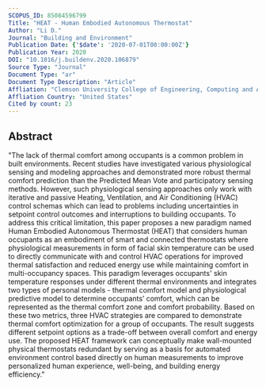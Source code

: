 ```yaml
---
SCOPUS_ID: 85084596799
Title: "HEAT - Human Embodied Autonomous Thermostat"
Author: "Li D."
Journal: "Building and Environment"
Publication Date: {'$date': '2020-07-01T00:00:00Z'}
Publication Year: 2020
DOI: "10.1016/j.buildenv.2020.106879"
Source Type: "Journal"
Document Type: "ar"
Document Type Description: "Article"
Affliation: "Clemson University College of Engineering, Computing and Applied Sciences"
Affliation Country: "United States"
Cited by count: 23
---
```


## Abstract
"The lack of thermal comfort among occupants is a common problem in built environments. Recent studies have investigated various physiological sensing and modeling approaches and demonstrated more robust thermal comfort prediction than the Predicted Mean Vote and participatory sensing methods. However, such physiological sensing approaches only work with iterative and passive Heating, Ventilation, and Air Conditioning (HVAC) control schemas which can lead to problems including uncertainties in setpoint control outcomes and interruptions to building occupants. To address this critical limitation, this paper proposes a new paradigm named Human Embodied Autonomous Thermostat (HEAT) that considers human occupants as an embodiment of smart and connected thermostats where physiological measurements in form of facial skin temperature can be used to directly communicate with and control HVAC operations for improved thermal satisfaction and reduced energy use while maintaining comfort in multi-occupancy spaces. This paradigm leverages occupants' skin temperature responses under different thermal environments and integrates two types of personal models - thermal comfort model and physiological predictive model to determine occupants’ comfort, which can be represented as the thermal comfort zone and comfort probability. Based on these two metrics, three HVAC strategies are compared to demonstrate thermal comfort optimization for a group of occupants. The result suggests different setpoint options as a trade-off between overall comfort and energy use. The proposed HEAT framework can conceptually make wall-mounted physical thermostats redundant by serving as a basis for automated environment control based directly on human measurements to improve personalized human experience, well-being, and building energy efficiency."
